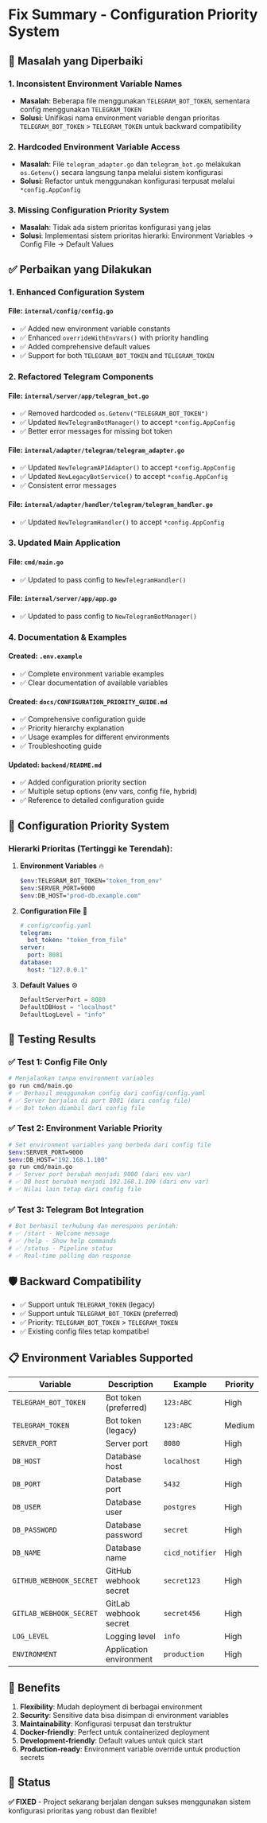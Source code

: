 # Fix Summary - Configuration Priority System

## 🔧 Masalah yang Diperbaiki

### 1. **Inconsistent Environment Variable Names**
- **Masalah**: Beberapa file menggunakan `TELEGRAM_BOT_TOKEN`, sementara config menggunakan `TELEGRAM_TOKEN`
- **Solusi**: Unifikasi nama environment variable dengan prioritas `TELEGRAM_BOT_TOKEN` > `TELEGRAM_TOKEN` untuk backward compatibility

### 2. **Hardcoded Environment Variable Access**
- **Masalah**: File `telegram_adapter.go` dan `telegram_bot.go` melakukan `os.Getenv()` secara langsung tanpa melalui sistem konfigurasi
- **Solusi**: Refactor untuk menggunakan konfigurasi terpusat melalui `*config.AppConfig`

### 3. **Missing Configuration Priority System**
- **Masalah**: Tidak ada sistem prioritas konfigurasi yang jelas
- **Solusi**: Implementasi sistem prioritas hierarki: Environment Variables → Config File → Default Values

## ✅ Perbaikan yang Dilakukan

### 1. **Enhanced Configuration System**

#### File: `internal/config/config.go`
- ✅ Added new environment variable constants
- ✅ Enhanced `overrideWithEnvVars()` with priority handling
- ✅ Added comprehensive default values
- ✅ Support for both `TELEGRAM_BOT_TOKEN` and `TELEGRAM_TOKEN`

### 2. **Refactored Telegram Components**

#### File: `internal/server/app/telegram_bot.go`
- ✅ Removed hardcoded `os.Getenv("TELEGRAM_BOT_TOKEN")`
- ✅ Updated `NewTelegramBotManager()` to accept `*config.AppConfig`
- ✅ Better error messages for missing bot token

#### File: `internal/adapter/telegram/telegram_adapter.go`
- ✅ Updated `NewTelegramAPIAdapter()` to accept `*config.AppConfig`
- ✅ Updated `NewLegacyBotService()` to accept `*config.AppConfig`
- ✅ Consistent error messages

#### File: `internal/adapter/handler/telegram/telegram_handler.go`
- ✅ Updated `NewTelegramHandler()` to accept `*config.AppConfig`

### 3. **Updated Main Application**

#### File: `cmd/main.go`
- ✅ Updated to pass config to `NewTelegramHandler()`

#### File: `internal/server/app/app.go`
- ✅ Updated to pass config to `NewTelegramBotManager()`

### 4. **Documentation & Examples**

#### Created: `.env.example`
- ✅ Complete environment variable examples
- ✅ Clear documentation of available variables

#### Created: `docs/CONFIGURATION_PRIORITY_GUIDE.md`
- ✅ Comprehensive configuration guide
- ✅ Priority hierarchy explanation
- ✅ Usage examples for different environments
- ✅ Troubleshooting guide

#### Updated: `backend/README.md`
- ✅ Added configuration priority section
- ✅ Multiple setup options (env vars, config file, hybrid)
- ✅ Reference to detailed configuration guide

## 🎯 Configuration Priority System

### Hierarki Prioritas (Tertinggi ke Terendah):

1. **Environment Variables** 🔥
   ```bash
   $env:TELEGRAM_BOT_TOKEN="token_from_env"
   $env:SERVER_PORT=9000
   $env:DB_HOST="prod-db.example.com"
   ```

2. **Configuration File** 📄
   ```yaml
   # config/config.yaml
   telegram:
     bot_token: "token_from_file"
   server:
     port: 8081
   database:
     host: "127.0.0.1"
   ```

3. **Default Values** ⚙️
   ```go
   DefaultServerPort = 8080
   DefaultDBHost = "localhost"
   DefaultLogLevel = "info"
   ```

## 🧪 Testing Results

### ✅ Test 1: Config File Only
```bash
# Menjalankan tanpa environment variables
go run cmd/main.go
# ✅ Berhasil menggunakan config dari config/config.yaml
# ✅ Server berjalan di port 8081 (dari config file)
# ✅ Bot token diambil dari config file
```

### ✅ Test 2: Environment Variable Priority
```bash
# Set environment variables yang berbeda dari config file
$env:SERVER_PORT=9000
$env:DB_HOST="192.168.1.100"
go run cmd/main.go
# ✅ Server port berubah menjadi 9000 (dari env var)
# ✅ DB host berubah menjadi 192.168.1.100 (dari env var)
# ✅ Nilai lain tetap dari config file
```

### ✅ Test 3: Telegram Bot Integration
```bash
# Bot berhasil terhubung dan merespons perintah:
# ✅ /start - Welcome message
# ✅ /help - Show help commands
# ✅ /status - Pipeline status
# ✅ Real-time polling dan response
```

## 🛡️ Backward Compatibility

- ✅ Support untuk `TELEGRAM_TOKEN` (legacy)
- ✅ Support untuk `TELEGRAM_BOT_TOKEN` (preferred)
- ✅ Priority: `TELEGRAM_BOT_TOKEN` > `TELEGRAM_TOKEN`
- ✅ Existing config files tetap kompatibel

## 📋 Environment Variables Supported

| Variable | Description | Example | Priority |
|----------|-------------|---------|----------|
| `TELEGRAM_BOT_TOKEN` | Bot token (preferred) | `123:ABC` | High |
| `TELEGRAM_TOKEN` | Bot token (legacy) | `123:ABC` | Medium |
| `SERVER_PORT` | Server port | `8080` | High |
| `DB_HOST` | Database host | `localhost` | High |
| `DB_PORT` | Database port | `5432` | High |
| `DB_USER` | Database user | `postgres` | High |
| `DB_PASSWORD` | Database password | `secret` | High |
| `DB_NAME` | Database name | `cicd_notifier` | High |
| `GITHUB_WEBHOOK_SECRET` | GitHub webhook secret | `secret123` | High |
| `GITLAB_WEBHOOK_SECRET` | GitLab webhook secret | `secret456` | High |
| `LOG_LEVEL` | Logging level | `info` | High |
| `ENVIRONMENT` | Application environment | `production` | High |

## 🚀 Benefits

1. **Flexibility**: Mudah deployment di berbagai environment
2. **Security**: Sensitive data bisa disimpan di environment variables
3. **Maintainability**: Konfigurasi terpusat dan terstruktur
4. **Docker-friendly**: Perfect untuk containerized deployment
5. **Development-friendly**: Default values untuk quick start
6. **Production-ready**: Environment variable override untuk production secrets

## 🎉 Status

**✅ FIXED** - Project sekarang berjalan dengan sukses menggunakan sistem konfigurasi prioritas yang robust dan flexible!
